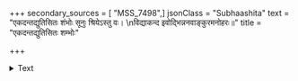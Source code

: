+++
secondary_sources = [ "MSS_7498",]
jsonClass = "Subhaashita"
text = "एकदन्तद्युतिसितः शंभोः सूनुः श्रियेऽस्तु वः।  \nविद्याकन्द इवोद्भिन्ननवाङ्कुरमनोहरः॥"
title = "एकदन्तद्युतिसितः शम्भोः"

+++

<details><summary>Text</summary>

एकदन्तद्युतिसितः शंभोः सूनुः श्रियेऽस्तु वः।  
विद्याकन्द इवोद्भिन्ननवाङ्कुरमनोहरः॥
</details>
